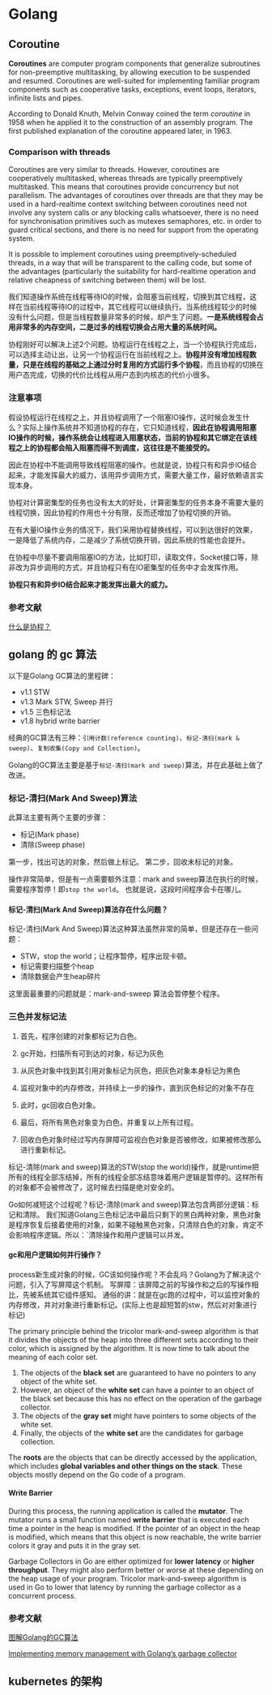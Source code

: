 # Golang

## Coroutine

**Coroutines** are computer program components that generalize subroutines for non-preemptive multitasking, by allowing execution to be suspended and resumed. Coroutines are well-suited for implementing familiar program components such as cooperative tasks, exceptions, event loops, iterators, infinite lists and pipes.

According to Donald Knuth, Melvin Conway coined the term *coroutine* in 1958 when he applied it to the construction of an assembly program. The first published explanation of the coroutine appeared later, in 1963.

### Comparison with threads

Coroutines are very similar to threads. However, coroutines are cooperatively multitasked, whereas threads are typically preemptively multitasked. This means that coroutines provide concurrency but not parallelism. The advantages of coroutines over threads are that they may be used in a hard-realtime context switching between coroutines need not involve any system calls or any blocking calls whatsoever, there is no need for synchronisation primitives such as mutexes semaphores, etc. in order to guard critical sections, and there is no need for support from the operating system.

It is possible to implement coroutines using preemptively-scheduled threads, in a way that will be transparent to the calling code, but some of the advantages (particularly the suitability for hard-realtime operation and relative cheapness of switching between them) will be lost.

我们知道操作系统在线程等待IO的时候，会阻塞当前线程，切换到其它线程，这样在当前线程等待IO的过程中，其它线程可以继续执行。当系统线程较少的时候没有什么问题，但是当线程数量非常多的时候，却产生了问题。**一是系统线程会占用非常多的内存空间，二是过多的线程切换会占用大量的系统时间。**

协程刚好可以解决上述2个问题。协程运行在线程之上，当一个协程执行完成后，可以选择主动让出，让另一个协程运行在当前线程之上。**协程并没有增加线程数量，只是在线程的基础之上通过分时复用的方式运行多个协程**，而且协程的切换在用户态完成，切换的代价比线程从用户态到内核态的代价小很多。

### 注意事项

假设协程运行在线程之上，并且协程调用了一个阻塞IO操作，这时候会发生什么？实际上操作系统并不知道协程的存在，它只知道线程，**因此在协程调用阻塞IO操作的时候，操作系统会让线程进入阻塞状态，当前的协程和其它绑定在该线程之上的协程都会陷入阻塞而得不到调度，这往往是不能接受的。**

因此在协程中不能调用导致线程阻塞的操作。也就是说，协程只有和异步IO结合起来，才能发挥最大的威力，该用异步调用方式，需要大量工作，最好依赖语言实现本身。

协程对计算密集型的任务也没有太大的好处，计算密集型的任务本身不需要大量的线程切换，因此协程的作用也十分有限，反而还增加了协程切换的开销。

在有大量IO操作业务的情况下，我们采用协程替换线程，可以到达很好的效果，一是降低了系统内存，二是减少了系统切换开销，因此系统的性能也会提升。

在协程中尽量不要调用阻塞IO的方法，比如打印，读取文件，Socket接口等，除非改为异步调用的方式，并且协程只有在IO密集型的任务中才会发挥作用。

**协程只有和异步IO结合起来才能发挥出最大的威力。**

### 参考文献

[什么是协程？](https://zhuanlan.zhihu.com/p/172471249)

## golang 的 gc 算法

以下是Golang GC算法的里程碑：

- v1.1 STW
- v1.3 Mark STW, Sweep 并行
- v1.5 三色标记法
- v1.8 hybrid write barrier

经典的GC算法有三种：`引用计数(reference counting)`、`标记-清扫(mark & sweep)`、`复制收集(Copy and Collection)`。

Golang的GC算法主要是基于`标记-清扫(mark and sweep)`算法，并在此基础上做了改进。

### 标记-清扫(Mark And Sweep)算法

此算法主要有两个主要的步骤：

- 标记(Mark phase)
- 清除(Sweep phase)

第一步，找出可达的对象，然后做上标记。 第二步，回收未标记的对象。

操作非常简单，但是有一点需要额外注意：mark and sweep算法在执行的时候，需要程序暂停！即`stop the world`。 也就是说，这段时间程序会卡在哪儿。


#### 标记-清扫(Mark And Sweep)算法存在什么问题？

标记-清扫(Mark And Sweep)算法这种算法虽然非常的简单，但是还存在一些问题：

- STW，stop the world；让程序暂停，程序出现卡顿。
- 标记需要扫描整个heap
- 清除数据会产生heap碎片

这里面最重要的问题就是：mark-and-sweep 算法会暂停整个程序。

### 三色并发标记法

1. 首先，程序创建的对象都标记为白色。

2. gc开始，扫描所有可到达的对象，标记为灰色

3. 从灰色对象中找到其引用对象标记为灰色，把灰色对象本身标记为黑色

4. 监视对象中的内存修改，并持续上一步的操作，直到灰色标记的对象不存在

5. 此时，gc回收白色对象。

6. 最后，将所有黑色对象变为白色，并重复以上所有过程。
7. 回收白色对象时经过写内存屏障可监视白色对象是否被修改，如果被修改那么进行重新标记。



标记-清除(mark and sweep)算法的STW(stop the world)操作，就是runtime把所有的线程全部冻结掉，所有的线程全部冻结意味着用户逻辑是暂停的。这样所有的对象都不会被修改了，这时候去扫描是绝对安全的。

Go如何减短这个过程呢？标记-清除(mark and sweep)算法包含两部分逻辑：标记和清除。 我们知道Golang三色标记法中最后只剩下的黑白两种对象，黑色对象是程序恢复后接着使用的对象，如果不碰触黑色对象，只清除白色的对象，肯定不会影响程序逻辑。所以：`清除操作和用户逻辑可以并发。



#### gc和用户逻辑如何并行操作？

process新生成对象的时候，GC该如何操作呢？不会乱吗？Golang为了解决这个问题，引入了写屏障这个机制。 写屏障：该屏障之前的写操作和之后的写操作相比，先被系统其它组件感知。 通俗的讲：就是在gc跑的过程中，可以监控对象的内存修改，并对对象进行重新标记。(实际上也是超短暂的stw，然后对对象进行标记)

The primary principle behind the tricolor mark-and-sweep algorithm is that it divides the objects of the heap into three different sets according to their color, which is assigned by the algorithm. It is now time to talk about the meaning of each color set. 

1. The objects of the **black set** are guaranteed to have no pointers to any object of the white set. 
2. However, an object of the **white set** can have a pointer to an object of the black set because this has no effect on the operation of the garbage collector. 
3. The objects of the **gray set** might have pointers to some objects of the white set. 
4. Finally, the objects of the **white set** are the candidates for garbage collection.

The **roots** are the objects that can be directly accessed by the application, which includes **global variables and other things on the stack**. These objects mostly depend on the Go code of a program.

#### Write Barrier

During this process, the running application is called the **mutator**. The mutator runs a small function named **write barrier** that is executed each time a pointer in the heap is modified. If the pointer of an object in the heap is modified, which means that this object is now reachable, the write barrier colors it gray and puts it in the gray set.

Garbage Collectors in Go are either optimized for **lower latency** or **higher throughput**. They might also perform better or worse at these depending on the heap usage of your program. Tricolor mark-and-sweep algorithm is used in Go to lower that latency by running the garbage collector as a concurrent process.

### 参考文献

[图解Golang的GC算法](https://juejin.cn/post/6844903793855987719)

[Implementing memory management with Golang’s garbage collector](https://hub.packtpub.com/implementing-memory-management-with-golang-garbage-collector/)

## kubernetes 的架构





